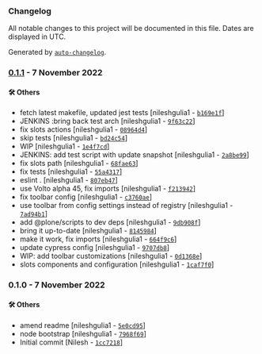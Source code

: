 ### Changelog

All notable changes to this project will be documented in this file. Dates are displayed in UTC.

Generated by [`auto-changelog`](https://github.com/CookPete/auto-changelog).

### [0.1.1](https://github.com/eea/volto-slots/compare/0.1.0...0.1.1) - 7 November 2022

#### :hammer_and_wrench: Others

- fetch latest makefile, updated jest tests [nileshgulia1 - [`b169e1f`](https://github.com/eea/volto-slots/commit/b169e1f6a78d87cc2b4e5ff4faaf4f55d567435d)]
- JENKINS :bring back test arch [nileshgulia1 - [`9f63c22`](https://github.com/eea/volto-slots/commit/9f63c22120a6020c2c1675c3e4d20cef9fbe4796)]
- fix slots actions [nileshgulia1 - [`08964d4`](https://github.com/eea/volto-slots/commit/08964d4a7063b20eebe346532476f275c87b17ed)]
- skip tests [nileshgulia1 - [`bd24c54`](https://github.com/eea/volto-slots/commit/bd24c54cdbd89937a5a23b9e8d9256bc157495e2)]
- WIP [nileshgulia1 - [`1e4f7cd`](https://github.com/eea/volto-slots/commit/1e4f7cdda1402a0e7701c14987a3e71b978bcca8)]
- JENKINS: add test script with update snapshot [nileshgulia1 - [`2a8be99`](https://github.com/eea/volto-slots/commit/2a8be9943b5c6c5d55e719adfcfc414f1184bb2f)]
- fix slots path [nileshgulia1 - [`68fae63`](https://github.com/eea/volto-slots/commit/68fae6353eb70e0ef96ba9f25b43ac2f91682894)]
- fix tests [nileshgulia1 - [`55a4317`](https://github.com/eea/volto-slots/commit/55a4317bb0a2d61738c63317d5843655b0530d29)]
- eslint . [nileshgulia1 - [`807eb47`](https://github.com/eea/volto-slots/commit/807eb47a068232f53c0b18832bbf01a0f081dddc)]
- use Volto alpha 45, fix imports [nileshgulia1 - [`f213942`](https://github.com/eea/volto-slots/commit/f2139421288fe3cb38cd3e9f2c0dd1a8595495f4)]
- fix toolbar config [nileshgulia1 - [`c3760ae`](https://github.com/eea/volto-slots/commit/c3760aea78af82b4e54b9def4d3973eead064638)]
- use toolbar from config settings instead of registry [nileshgulia1 - [`7ad94b1`](https://github.com/eea/volto-slots/commit/7ad94b197b284134983146492179d5e159f8bf49)]
- add @plone/scripts to dev deps [nileshgulia1 - [`9db908f`](https://github.com/eea/volto-slots/commit/9db908f835dac5b70eae87fc71018da53d73789b)]
- bring it up-to-date [nileshgulia1 - [`8145984`](https://github.com/eea/volto-slots/commit/81459843700e6de67e77f5bd51182ea2d5bb5aa2)]
- make it work, fix imports [nileshgulia1 - [`664f9c6`](https://github.com/eea/volto-slots/commit/664f9c625d20bd0dcf63b2c3a2541d2a6776285c)]
- update cypress config [nileshgulia1 - [`9707db8`](https://github.com/eea/volto-slots/commit/9707db8e27f8fa07932ff460bfd57414e3b7eaa6)]
- WIP: add toolbar customizations [nileshgulia1 - [`0d1368e`](https://github.com/eea/volto-slots/commit/0d1368eb78d7d40d9de6fc69fe019ead78a22a9d)]
- slots components and configuration [nileshgulia1 - [`1caf7f0`](https://github.com/eea/volto-slots/commit/1caf7f006ef9af4b54c89d1ab63ff2bcee2eaf3f)]
### 0.1.0 - 7 November 2022

#### :hammer_and_wrench: Others

- amend readme [nileshgulia1 - [`5e0cd95`](https://github.com/eea/volto-slots/commit/5e0cd9554c12225c63b1d96743927c6553729a0e)]
- node bootstrap [nileshgulia1 - [`7968f69`](https://github.com/eea/volto-slots/commit/7968f6918dd569173339139107162a2968136e30)]
- Initial commit [Nilesh - [`1cc7218`](https://github.com/eea/volto-slots/commit/1cc7218a66893e594353efcc6d99476e9fc067f1)]
